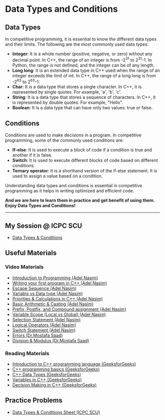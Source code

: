 
# Data Types and Conditions

## Data Types

In competitive programming, it is essential to know the different data types and their limits. The following are the most commonly used data types:

-   **Integer**: It is a whole number (positive, negative, or zero) without any decimal point. In C++, the range of an integer is from -2<sup>31</sup> to 2<sup>31</sup>-1. In Python, the range is not defined, and the integer can be of any length.
-   **Long long**: It is an extended data type in C++ used when the range of an integer exceeds the limit of int. In C++, the range of a long long is from -2<sup>63</sup> to 2<sup>63</sup>-1.
-   **Char**: It is a data type that stores a single character. In C++, it is represented by single quotes. For example, 'a', 'b', 'c'.
-   **String**: It is a data type that stores a sequence of characters. In C++, it is represented by double quotes. For example, "Hello".
-   **Boolean**: It is a data type that can have only two values: true or false.

## Conditions

Conditions are used to make decisions in a program. In competitive programming, some of the commonly used conditions are:

-   **If-else**: It is used to execute a block of code if a condition is true and another if it is false.
-   **Switch**: It is used to execute different blocks of code based on different conditions.
-   **Ternary operator**: It is a shorthand version of the if-else statement. It is used to assign a value based on a condition.

Understanding data types and conditions is essential in competitive programming as it helps in writing optimized and efficient code.



**And we are here to learn them in practice and get benefit of using them.**  
**Enjoy Data Types and Conditions!**

<hr>

## My Session @ ICPC SCU

- [Data Types & Conditions](https://www.youtube.com/watch?v=Ua_O0tLhtF8)


## Useful Materials 

### Video Materials

- [Introduction to Programming (Adel Nasim)](https://www.youtube.com/watch?v=z1FdInL8sjg&list=PLCInYL3l2AajFAiw4s1U4QbGszcQ-rAb3&index=1)
- [Writing your first program in C++ (Adel Nasim)](https://www.youtube.com/watch?v=xo1R1nYM4aw&list=PLCInYL3l2AajFAiw4s1U4QbGszcQ-rAb3&index=2)
- [Escape Sequence (Adel Nasim)](https://www.youtube.com/watch?v=pw7rTydaSYs&list=PLCInYL3l2AajFAiw4s1U4QbGszcQ-rAb3&index=3)
- [Variabls vs Data type (Adel Nasim)](https://www.youtube.com/watch?v=FBjOHTuOIqo&list=PLCInYL3l2AajFAiw4s1U4QbGszcQ-rAb3&index=4)
- [Priorities & Calculations in C++ (Adel Nasim)](https://www.youtube.com/watch?v=0rYYaXlEiAY&list=PLCInYL3l2AajFAiw4s1U4QbGszcQ-rAb3&index=5)
- [Basic Arithmetic & Casting (Adel Nasim)](https://www.youtube.com/watch?v=UpBYeNTwgbs&list=PLCInYL3l2AajFAiw4s1U4QbGszcQ-rAb3&index=6)
- [Prefix, Postfix, and Compound assignment (Adel Nasim)](https://www.youtube.com/watch?v=6XjgNR5Cw48&list=PLCInYL3l2AajFAiw4s1U4QbGszcQ-rAb3&index=7)
- [Variable Scope (Local vs Global) (Adel Nasim)](https://www.youtube.com/watch?v=Pkl5iFCNNs4&list=PLCInYL3l2AajFAiw4s1U4QbGszcQ-rAb3&index=8)
- [Selection Statement (Adel Nasim)](https://www.youtube.com/watch?v=F56Bo4I0GhA&list=PLCInYL3l2AajFAiw4s1U4QbGszcQ-rAb3&index=9)
- [Logical Operators (Adel Nasim)](https://www.youtube.com/watch?v=taov2H_-nlU&list=PLCInYL3l2AajFAiw4s1U4QbGszcQ-rAb3&index=10)
- [Switch Statement (Adel Nasim)](https://www.youtube.com/watch?v=-MTeqw7gZf0&list=PLCInYL3l2AajFAiw4s1U4QbGszcQ-rAb3&index=11)
- [Errors (Dr.Mostafa Saad)](https://www.youtube.com/watch?v=I11mfEdfh-4&ab_channel=ArabicCompetitiveProgramming)
- [Division & Modulus (Dr.Mostafa Saad)](https://www.youtube.com/watch?v=jJVaDl_dePk&ab_channel=ArabicCompetitiveProgramming)


### Reading Materials

- [Introduction to C++ programming language (GeeksforGeeks)](https://www.geeksforgeeks.org/introduction-to-c-programming-language/?ref=lbp)
- [C++ programming basics (GeeksforGeeks)](https://www.geeksforgeeks.org/c-programming-basics/?ref=lbp)
- [C++ Data Types (GeeksforGeeks)](https://www.geeksforgeeks.org/c-data-types/?ref=lbp)
- [Variables in C++ (GeeksforGeeks)](https://www.geeksforgeeks.org/variables-in-c/?ref=lbp)
- [Decision Making in C++ (GeeksforGeeks)](https://www.geeksforgeeks.org/decision-making-c-c-else-nested-else/?ref=lbp)

## Practice Problems 
- [Data Types & Conditions Sheet (ICPC SCU)](https://codeforces.com/group/n3sTiYtHxI/contest/348729)